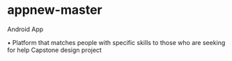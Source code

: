 # appnew-master
Android App

•	Platform that matches people with specific skills to those who are seeking for help 
Capstone design project
